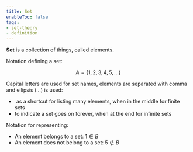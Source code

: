 ```yaml
---
title: Set
enableToc: false
tags: 
- set-theory
- definition
---
```

**Set** is a collection of things, called elements.

Notation defining a set:

$$A = \{1, 2, 3, 4, 5,\dots\}$$

Capital letters are used for set names, elements are separated with comma and ellipsis (…) is used:

-    as a shortcut for listing many elements, when in the middle for finite sets
-   to indicate a set goes on forever, when at the end for infinite sets

Notation for representing:

- An element belongs to a set:  $1 \in B$
- An element does not belong to a set: $5 \notin B$
